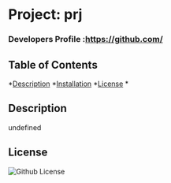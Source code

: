 
# Project: prj
### Developers Profile :https://github.com/
## Table of Contents
*[Description](#description)
*[Installation](#installation)
*[License](#license)
*
## Description
undefined
## License
![Github License](https://img.shields.io/badge/license-MIT-blue.svg)

